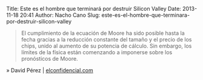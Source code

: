Title: Este es el hombre que terminará por destruir Silicon Valley
Date: 2013-11-18 20:41
Author: Nacho Cano
Slug: este-es-el-hombre-que-terminara-por-destruir-silicon-valley

> El cumplimiento de la ecuación de Moore ha sido posible hasta la fecha
> gracias a la reducción constante del tamaño y el precio de los chips,
> unido al aumento de su potencia de cálculo. Sin embargo, los límites
> de la física están comenzando a imponerse sobre los pronósticos de
> Moore.

» David Pérez | [elconfidencial.com][]

  [elconfidencial.com]: http://www.elconfidencial.com/tecnologia/2013-11-16/este-es-el-hombre-que-terminara-por-destruir-silicon-valley_55203/
    "Este es el hombre que terminará por destruir Silicon Valley"
